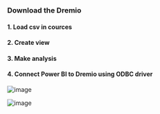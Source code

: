 ### Download the Dremio

#### 1. Load csv in cources
#### 2. Create view
#### 3. Make analysis
#### 4. Connect Power BI to Dremio using ODBC driver
![image](https://github.com/user-attachments/assets/cd086a62-aa55-4d35-ba71-063f233f04c4)


![image](https://github.com/user-attachments/assets/4dca20d1-1763-40a9-a241-331759285fbc)

